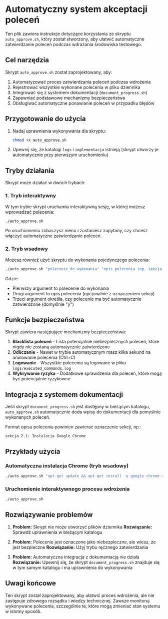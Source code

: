 # Automatyczny system akceptacji poleceń

Ten plik zawiera instrukcje dotyczące korzystania ze skryptu `auto_approve.sh`, który został stworzony, aby ułatwić automatyczne zatwierdzanie poleceń podczas wdrażania środowiska testowego.

## Cel narzędzia

Skrypt `auto_approve.sh` został zaprojektowany, aby:

1. Automatyzować proces zatwierdzania poleceń podczas wdrożenia
2. Rejestrować wszystkie wykonane polecenia w pliku dziennika
3. Integrować się z systemem dokumentacji (`document_progress.sh`)
4. Zapewniać podstawowe mechanizmy bezpieczeństwa
5. Obsługiwać automatyczne ponawianie poleceń w przypadku błędów

## Przygotowanie do użycia

1. Nadaj uprawnienia wykonywania dla skryptu:
   ```bash
   chmod +x auto_approve.sh
   ```

2. Upewnij się, że katalogi `logs` i `implementacja` istnieją (skrypt utworzy je automatycznie przy pierwszym uruchomieniu)

## Tryby działania

Skrypt może działać w dwóch trybach:

### 1. Tryb interaktywny

W tym trybie skrypt uruchamia interaktywną sesję, w której możesz wprowadzać polecenia:

```bash
./auto_approve.sh
```

Po uruchomieniu zobaczysz menu i zostaniesz zapytany, czy chcesz włączyć automatyczne zatwierdzanie poleceń.

### 2. Tryb wsadowy

Możesz również użyć skryptu do wykonania pojedynczego polecenia:

```bash
./auto_approve.sh "polecenie_do_wykonania" "opis polecenia (np. sekcja 2.1: Instalacja Chrome)" "y|n"
```

Gdzie:
- Pierwszy argument to polecenie do wykonania
- Drugi argument to opis polecenia (opcjonalnie z oznaczeniem sekcji)
- Trzeci argument określa, czy polecenie ma być automatycznie zatwierdzone (domyślnie "y")

## Funkcje bezpieczeństwa

Skrypt zawiera następujące mechanizmy bezpieczeństwa:

1. **Blacklista poleceń** - Lista potencjalnie niebezpiecznych poleceń, które nigdy nie zostaną automatycznie zatwierdzone
2. **Odliczanie** - Nawet w trybie automatycznym masz kilka sekund na anulowanie polecenia (Ctrl+C)
3. **Logowanie** - Wszystkie polecenia są logowane w pliku `logs/executed_commands.log`
4. **Wykrywanie ryzyka** - Dodatkowe sprawdzenia dla poleceń, które mogą być potencjalnie ryzykowne

## Integracja z systemem dokumentacji

Jeśli skrypt `document_progress.sh` jest dostępny w bieżącym katalogu, `auto_approve.sh` automatycznie doda wpisy do dokumentacji dla pomyślnie wykonanych poleceń.

Format opisu polecenia powinien zawierać oznaczenie sekcji, np.:
```
sekcja 2.1: Instalacja Google Chrome
```

## Przykłady użycia

### Automatyczna instalacja Chrome (tryb wsadowy)

```bash
./auto_approve.sh "apt-get update && apt-get install -y google-chrome-stable" "sekcja 2.1: Instalacja Google Chrome" "y"
```

### Uruchomienie interaktywnego procesu wdrożenia

```bash
./auto_approve.sh
```

## Rozwiązywanie problemów

1. **Problem:** Skrypt nie może utworzyć plików dziennika
   **Rozwiązanie:** Sprawdź uprawnienia w bieżącym katalogu

2. **Problem:** Polecenie jest oznaczone jako niebezpieczne, ale wiesz, że jest bezpieczne
   **Rozwiązanie:** Użyj trybu ręcznego zatwierdzania

3. **Problem:** Automatyczna integracja z dokumentacją nie działa
   **Rozwiązanie:** Upewnij się, że skrypt `document_progress.sh` znajduje się w tym samym katalogu i ma uprawnienia do wykonywania

## Uwagi końcowe

Ten skrypt został zaprojektowany, aby ułatwić proces wdrożenia, ale nie zastępuje zdrowego rozsądku i wiedzy technicznej. Zawsze monitoruj wykonywane polecenia, szczególnie te, które mogą zmieniać stan systemu w istotny sposób. 